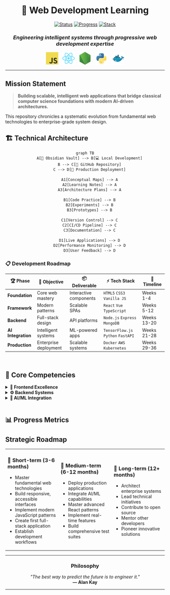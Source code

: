 <div align="center">

# 🚀 Web Development Learning

[![Status](https://img.shields.io/badge/Status-Active%20Learning-brightgreen?style=for-the-badge)](https://github.com)
[![Progress](https://img.shields.io/badge/Progress-Foundation%20Phase-blue?style=for-the-badge)](https://github.com)
[![Stack](https://img.shields.io/badge/Stack-Full%20Stack%20%2B%20AI-orange?style=for-the-badge)](https://github.com)

### *Engineering intelligent systems through progressive web development expertise*

<img src="https://raw.githubusercontent.com/devicons/devicon/master/icons/javascript/javascript-original.svg" alt="JavaScript" width="40" height="40"/>&nbsp;&nbsp;
<img src="https://raw.githubusercontent.com/devicons/devicon/master/icons/react/react-original.svg" alt="React" width="40" height="40"/>&nbsp;&nbsp;
<img src="https://raw.githubusercontent.com/devicons/devicon/master/icons/nodejs/nodejs-original.svg" alt="Node.js" width="40" height="40"/>&nbsp;&nbsp;
<img src="https://raw.githubusercontent.com/devicons/devicon/master/icons/python/python-original.svg" alt="Python" width="40" height="40"/>&nbsp;&nbsp;
<img src="https://raw.githubusercontent.com/devicons/devicon/master/icons/docker/docker-original.svg" alt="Docker" width="40" height="40"/>

---

</div>

## **Mission Statement**

> **Building scalable, intelligent web applications that bridge classical computer science foundations with modern AI-driven architectures.**

This repository chronicles a systematic evolution from fundamental web technologies to enterprise-grade system design.
<br>

## 🏗️ **Technical Architecture**

<div align="center">

```mermaid
graph TB
    A[🧠 Obsidian Vault] --> B[💻 Local Development]
    B --> C[🔧 GitHub Repository]
    C --> D[🚀 Production Deployment]
    
    A1[Conceptual Maps] --> A
    A2[Learning Notes] --> A
    A3[Architecture Plans] --> A
    
    B1[Code Practice] --> B
    B2[Experiments] --> B
    B3[Prototypes] --> B
    
    C1[Version Control] --> C
    C2[CI/CD Pipeline] --> C
    C3[Documentation] --> C
    
    D1[Live Applications] --> D
    D2[Performance Monitoring] --> D
    D3[User Feedback] --> D
```

</div>

### 📋 **Development Roadmap**

<table>
<thead>
<tr>
<th>🏆 Phase</th>
<th>🎯 Objective</th>
<th>📦 Deliverable</th>
<th>⚡ Tech Stack</th>
<th>📅 Timeline</th>
</tr>
</thead>
<tbody>
<tr>
<td><b>Foundation</b></td>
<td>Core web mastery</td>
<td>Interactive components</td>
<td><code>HTML5</code> <code>CSS3</code> <code>Vanilla JS</code></td>
<td>Weeks 1-4</td>
</tr>
<tr>
<td><b>Framework</b></td>
<td>Modern patterns</td>
<td>Scalable SPAs</td>
<td><code>React</code> <code>Vue</code> <code>TypeScript</code></td>
<td>Weeks 5-12</td>
</tr>
<tr>
<td><b>Backend</b></td>
<td>Full-stack design</td>
<td>API platforms</td>
<td><code>Node.js</code> <code>Express</code> <code>MongoDB</code></td>
<td>Weeks 13-20</td>
</tr>
<tr>
<td><b>AI Integration</b></td>
<td>Intelligent systems</td>
<td>ML-powered apps</td>
<td><code>TensorFlow.js</code> <code>Python</code> <code>FastAPI</code></td>
<td>Weeks 21-28</td>
</tr>
<tr>
<td><b>Production</b></td>
<td>Enterprise deployment</td>
<td>Scalable systems</td>
<td><code>Docker</code> <code>AWS</code> <code>Kubernetes</code></td>
<td>Weeks 29-36</td>
</tr>
</tbody>
</table>

<br>

## 🚀 **Core Competencies**

<details>
<summary><b>🎨 Frontend Excellence</b></summary>

```yaml
Performance Optimization:
  - Sub-second load times
  - Efficient rendering pipelines
  - Code splitting & lazy loading
  - Image optimization strategies

Accessibility Engineering:
  - WCAG 2.1 AAA compliance
  - Screen reader compatibility
  - Keyboard navigation support
  - Color contrast optimization

Progressive Enhancement:
  - Mobile-first responsive design
  - Cross-browser compatibility
  - Offline functionality (PWA)
  - Performance budgets

State Management:
  - Redux/Zustand patterns
  - Context API optimization
  - Real-time data synchronization
  - Complex form handling
```

</details>

<details>
<summary><b>⚙️ Backend Systems</b></summary>

```yaml
API Architecture:
  - RESTful service design
  - GraphQL implementation
  - WebSocket real-time features
  - API versioning strategies

Database Design:
  - Relational (PostgreSQL)
  - NoSQL (MongoDB, Redis)
  - Query optimization
  - Caching strategies

Microservices:
  - Service mesh architecture
  - Container orchestration
  - Event-driven patterns
  - Distributed system design

Security:
  - JWT authentication
  - OAuth 2.0 implementation
  - Data encryption
  - Vulnerability assessment
```

</details>

<details>
<summary><b>🤖 AI/ML Integration</b></summary>

```yaml
Model Deployment:
  - Edge computing solutions
  - Serverless inference
  - Model versioning
  - A/B testing frameworks

Real-time Processing:
  - Computer vision pipelines
  - Natural language processing
  - Predictive analytics
  - Stream processing

Data Visualization:
  - Interactive dashboards
  - D3.js implementations
  - Real-time charts
  - Engineering simulations

Performance Monitoring:
  - ML-driven optimization
  - Anomaly detection
  - Predictive scaling
  - User behavior analysis
```

</details>

<br>

## 📊 **Progress Metrics**



## **Strategic Roadmap**

<table>
<tr>
<td width="33%">

### 🎯 **Short-term** (3-6 months)
- Master fundamental web technologies
- Build responsive, accessible interfaces
- Implement modern JavaScript patterns
- Create first full-stack application
- Establish development workflows

</td>
<td width="33%">

### 🚀 **Medium-term** (6-12 months)
- Deploy production applications
- Integrate AI/ML capabilities
- Master advanced React patterns
- Implement real-time features
- Build comprehensive test suites

</td>
<td width="33%">

### 🌟 **Long-term** (12+ months)
- Architect enterprise systems
- Lead technical initiatives
- Contribute to open source
- Mentor other developers
- Pioneer innovative solutions

</td>
</tr>
</table>

---

<div align="center">

### **Philosophy**

*"The best way to predict the future is to engineer it."*  
**— Alan Kay**

---

</div>
